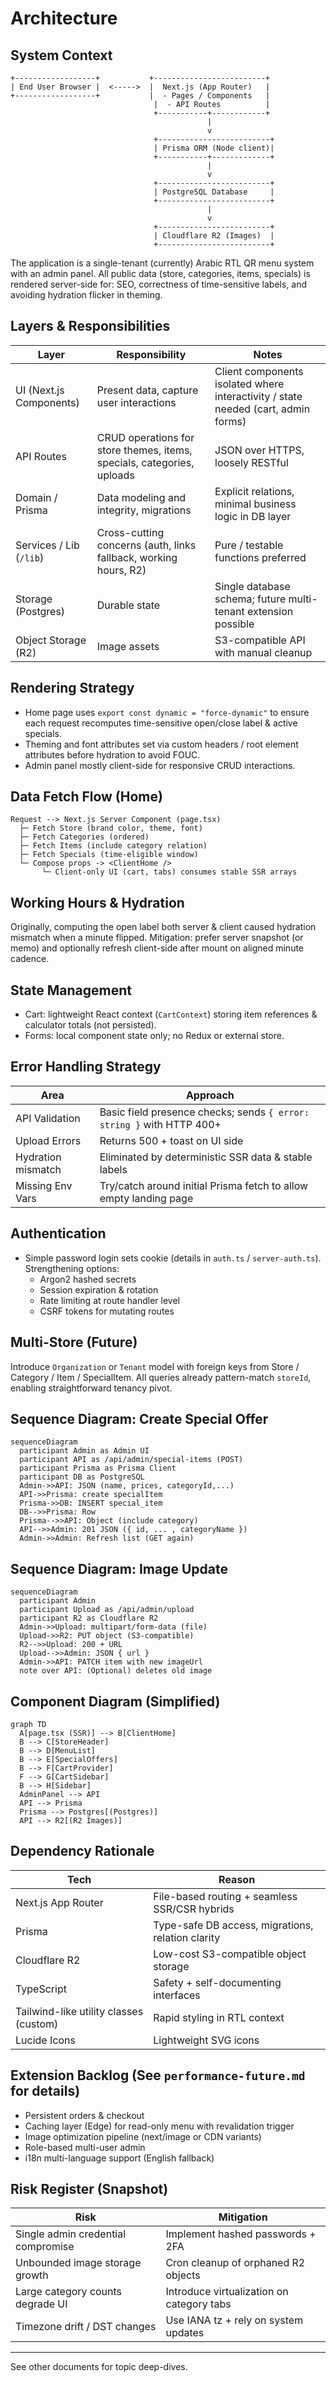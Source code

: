 # Architecture

## System Context

```
+------------------+           +-------------------------+
| End User Browser |  <----->  |  Next.js (App Router)   |
+------------------+           |  - Pages / Components   |
                                |  - API Routes          |
                                +-----------+------------+
                                            |
                                            v
                                +-------------------------+
                                | Prisma ORM (Node client)|
                                +-----------+-------------+
                                            |
                                            v
                                +-------------------------+
                                | PostgreSQL Database     |
                                +-------------------------+
                                            |
                                            v
                                +-------------------------+
                                | Cloudflare R2 (Images)  |
                                +-------------------------+
```

The application is a single-tenant (currently) Arabic RTL QR menu system with an admin panel. All public data (store, categories, items, specials) is rendered server-side for: SEO, correctness of time-sensitive labels, and avoiding hydration flicker in theming.

## Layers & Responsibilities

| Layer | Responsibility | Notes |
|-------|----------------|-------|
| UI (Next.js Components) | Present data, capture user interactions | Client components isolated where interactivity / state needed (cart, admin forms) |
| API Routes | CRUD operations for store themes, items, specials, categories, uploads | JSON over HTTPS, loosely RESTful |
| Domain / Prisma | Data modeling and integrity, migrations | Explicit relations, minimal business logic in DB layer |
| Services / Lib (`/lib`) | Cross-cutting concerns (auth, links fallback, working hours, R2) | Pure / testable functions preferred |
| Storage (Postgres) | Durable state | Single database schema; future multi-tenant extension possible |
| Object Storage (R2) | Image assets | S3-compatible API with manual cleanup |

## Rendering Strategy

- Home page uses `export const dynamic = "force-dynamic"` to ensure each request recomputes time-sensitive open/close label & active specials.
- Theming and font attributes set via custom headers / root element attributes before hydration to avoid FOUC.
- Admin panel mostly client-side for responsive CRUD interactions.

## Data Fetch Flow (Home)

```
Request --> Next.js Server Component (page.tsx)
  ├─ Fetch Store (brand color, theme, font)
  ├─ Fetch Categories (ordered)
  ├─ Fetch Items (include category relation)
  ├─ Fetch Specials (time-eligible window)
  └─ Compose props -> <ClientHome />
       └─ Client-only UI (cart, tabs) consumes stable SSR arrays
```

## Working Hours & Hydration

Originally, computing the open label both server & client caused hydration mismatch when a minute flipped. Mitigation: prefer server snapshot (or memo) and optionally refresh client-side after mount on aligned minute cadence.

## State Management

- Cart: lightweight React context (`CartContext`) storing item references & calculator totals (not persisted).
- Forms: local component state only; no Redux or external store.

## Error Handling Strategy

| Area | Approach |
|------|----------|
| API Validation | Basic field presence checks; sends `{ error: string }` with HTTP 400+ |
| Upload Errors | Returns 500 + toast on UI side |
| Hydration mismatch | Eliminated by deterministic SSR data & stable labels |
| Missing Env Vars | Try/catch around initial Prisma fetch to allow empty landing page |

## Authentication

- Simple password login sets cookie (details in `auth.ts` / `server-auth.ts`). Strengthening options:
  - Argon2 hashed secrets
  - Session expiration & rotation
  - Rate limiting at route handler level
  - CSRF tokens for mutating routes

## Multi-Store (Future)

Introduce `Organization` or `Tenant` model with foreign keys from Store / Category / Item / SpecialItem. All queries already pattern-match `storeId`, enabling straightforward tenancy pivot.

## Sequence Diagram: Create Special Offer

```mermaid
sequenceDiagram
  participant Admin as Admin UI
  participant API as /api/admin/special-items (POST)
  participant Prisma as Prisma Client
  participant DB as PostgreSQL
  Admin->>API: JSON (name, prices, categoryId,...)
  API->>Prisma: create specialItem
  Prisma->>DB: INSERT special_item
  DB-->>Prisma: Row
  Prisma-->>API: Object (include category)
  API-->>Admin: 201 JSON ({ id, ... , categoryName })
  Admin->>Admin: Refresh list (GET again)
```

## Sequence Diagram: Image Update

```mermaid
sequenceDiagram
  participant Admin
  participant Upload as /api/admin/upload
  participant R2 as Cloudflare R2
  Admin->>Upload: multipart/form-data (file)
  Upload->>R2: PUT object (S3-compatible)
  R2-->>Upload: 200 + URL
  Upload-->>Admin: JSON { url }
  Admin->>API: PATCH item with new imageUrl
  note over API: (Optional) deletes old image
```

## Component Diagram (Simplified)

```mermaid
graph TD
  A[page.tsx (SSR)] --> B[ClientHome]
  B --> C[StoreHeader]
  B --> D[MenuList]
  B --> E[SpecialOffers]
  B --> F[CartProvider]
  F --> G[CartSidebar]
  B --> H[Sidebar]
  AdminPanel --> API
  API --> Prisma
  Prisma --> Postgres[(Postgres)]
  API --> R2[(R2 Images)]
```

## Dependency Rationale

| Tech | Reason |
|------|-------|
| Next.js App Router | File-based routing + seamless SSR/CSR hybrids |
| Prisma | Type-safe DB access, migrations, relation clarity |
| Cloudflare R2 | Low-cost S3-compatible object storage |
| TypeScript | Safety + self-documenting interfaces |
| Tailwind-like utility classes (custom) | Rapid styling in RTL context |
| Lucide Icons | Lightweight SVG icons |

## Extension Backlog (See `performance-future.md` for details)

- Persistent orders & checkout
- Caching layer (Edge) for read-only menu with revalidation trigger
- Image optimization pipeline (next/image or CDN variants)
- Role-based multi-user admin
- i18n multi-language support (English fallback)

## Risk Register (Snapshot)

| Risk | Mitigation |
|------|------------|
| Single admin credential compromise | Implement hashed passwords + 2FA |
| Unbounded image storage growth | Cron cleanup of orphaned R2 objects |
| Large category counts degrade UI | Introduce virtualization on category tabs |
| Timezone drift / DST changes | Use IANA tz + rely on system updates |

---
See other documents for topic deep-dives.
